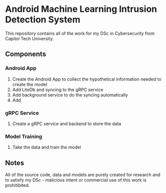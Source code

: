 # Android Machine Learning Intrusion Detection System
This repository contains all of the work for my DSc in Cybersecurity from Capitol Tech University.

## Components

### Android App
1. Create the Android App to collect the hypothetical information needed to create the model
2. Add LiteDb and syncing to the gRPC service
3. Add background service to do the syncing automatically
4. Add

### gRPC Service
1. Create a gRPC service and backend to store the data

### Model Training
1. Take the data and train the model

## Notes
All of the source code, data and models are purely created for research and to satisfy my DSc - malicious intent or commercial use of this work is prohitibited.
